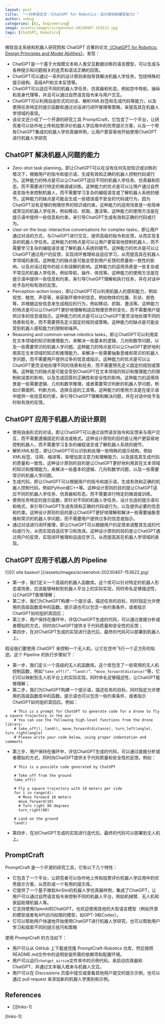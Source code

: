 ```yaml
---
layout: post
title:  "一分钟读论文：《ChatGPT for Robotics：设计原则和模型能力》"
author: unbug
categories: [AI, Engineering]
image: assets/images/screenshot-20230407-153513.jpg
tags: [ChatGPT, Robotics]
---
```

微软自主系统和机器人研究院和 ChatGPT 合著的论文[《ChatGPT for Robotics: Design Principles and Model Abilities》][paper1-url]，发现：

-   ChatGPT是一个基于大规模文本和人类交互数据训练的语言模型，可以生成与各种提示和问题相关的连贯和语法正确的回答。
-   ChatGPT可以通过一系列的设计原则来指导其解决机器人学任务，包括特殊的提示结构、高级API和文本反馈等。
-   ChatGPT可以适应不同的机器人学任务、仿真器和形态，例如空中导航、操纵和具身代理等，并且可以通过自然语言指令来与用户交互。
-   ChatGPT可以利用自由形式的对话、解析XML标签和生成代码等能力，以及使用任务特定的提示函数和通过对话进行闭环推理等策略，来提高其在机器人学领域的表现。
-   该论文还介绍了一个开源的研究工具 PromptCraft，它包含了一个平台，让研究者可以协作地上传和投票评价机器人学应用中的优秀提示方案，以及一个带有ChatGPT集成的机器人学仿真器样例，让用户更容易地开始使用ChatGPT进行机器人学研究

##  ChatGPT 解决机器人问题的能力

-   Zero-shot task planning，即让ChatGPT可以在没有任何先验知识或训练的情况下，根据用户的指令和提示语，生成有效和正确的机器人控制代码或行为。这种能力的特点是可以让ChatGPT适应不同的机器人学任务、仿真器和形态，而不需要进行特定的微调或训练。这种能力的优点是可以让用户通过自然语言指令来控制机器人，而不需要学习复杂的编程语言或了解机器人系统的细节。这种能力的缺点是可能会生成一些错误或不安全的代码或行为，因为ChatGPT没有足够的物理世界的知识或约束。这种能力的适用场景是一些简单或常见的机器人学任务，例如移动、抓取、激活等。这种能力的使用方法是在提示语中提供一些信息和约束，来引导ChatGPT生成有效和正确的代码或行为。
-   User on the loop: interactive conversations for complex tasks，即让用户通过对话的方式，与ChatGPT进行交互，提供高级的指令和反馈，从而实现复杂的机器人学任务。这种能力的特点是可以让用户更容易地控制机器人，而不需要学习复杂的编程语言或了解机器人系统的细节。这种能力的优点是可以让ChatGPT通过用户的反馈，实现闭环推理和自适应学习，从而提高其在机器人学领域的表现。这种能力的缺点是可能会受到用户反馈的质量和一致性的影响，以及对话过程中的歧义和误解的影响。这种能力的适用场景是一些复杂或不常见的机器人学任务，例如导航、操作、体现等。这种能力的使用方法是在提示语中提供一些信息和约束，来引导ChatGPT理解和执行任务，并在对话中给予及时和有效的反馈。
-   Perception-action loops，即让ChatGPT可以利用机器人的感知能力，例如视觉、触觉、声音等，来获取环境中的信息，例如物体的位置、形状、颜色等，并根据这些信息来生成相应的行为，例如移动、抓取、激活等。这种能力的特点是可以让ChatGPT更好地理解和适应物理世界的变化，而不需要用户提供过多的信息或指示。这种能力的优点是可以让ChatGPT更灵活地处理不同的场景和任务，而不需要预先定义固定的规则或策略。这种能力的缺点是可能会受到机器人感知能力的限制和噪声。
-   Reasoning and common-sense robotics tasks，即让ChatGPT可以利用其在文本领域的知识和推理能力，来解决一些基本的逻辑、几何和数学问题，以及一些需要常识的机器人学问题。这种能力的特点是可以让ChatGPT更好地利用其在文本领域的知识和推理能力，来解决一些需要抽象思维和常识的机器人学问题，而不需要用户提供过多的信息或指示。这种能力的优点是可以让ChatGPT更灵活地处理不同的场景和任务，而不需要预先定义固定的规则或策略。这种能力的缺点是可能会受到ChatGPT在文本领域的知识和推理能力的限制和误差的影响，以及生成回答的正确性和安全性的影响。这种能力的适用场景是一些需要逻辑、几何和数学推理，或者需要常识判断的机器人学问题，例如计算面积、判断方向、选择合适的工具等。这种能力的使用方法是在提示语中提供一些信息和约束，来引导ChatGPT理解和解决问题，并在对话中给予及时和有效的反馈。

## ChatGPT 应用于机器人的设计原则
-   使用自由形式的对话，即让ChatGPT可以通过自然语言指令和反馈来与用户交互，而不需要遵循固定的语法或格式。这种设计原则的目的是让用户更容易地控制机器人，而不需要学习复杂的编程语言或了解机器人系统的细节。
-   解析XML标签，即让ChatGPT可以识别和处理一些特殊的提示结构，例如XML标签、注释、缩进等，来增加其注意力和理解能力，以及提高其生成代码的质量和一致性。这种设计原则的目的是让ChatGPT更好地利用其在文本领域的知识和推理能力，来解决一些基本的逻辑、几何和数学问题，以及一些需要常识的机器人学问题。
-   生成代码，即让ChatGPT可以根据用户的指令和提示语，生成有效和正确的机器人控制代码，例如Python或C++等。这种设计原则的目的是让ChatGPT适应不同的机器人学任务、仿真器和形态，而不需要进行特定的微调或训练。
-   使用任务特定的提示函数，即针对不同的机器人学任务，设计合适的提示语句和格式，来引导ChatGPT生成有效和正确的代码或行为，以及提供必要的信息和约束。这种设计原则的目的是让ChatGPT更好地理解和解决一些需要抽象思维和常识的机器人学问题，而不需要用户提供过多的信息或指示。
-   通过对话进行闭环推理，即让ChatGPT可以根据用户的反馈来调整其生成的代码或行为，从而实现自适应学习和改进。这种设计原则的目的是让ChatGPT通过用户的反馈，实现闭环推理和自适应学习，从而提高其在机器人学领域的表现。

## ChatGPT 应用于机器人的 Pipeline

![]({{ site.baseurl }}/assets/images/screenshot-20230407-153622.jpg)

-   第一步，我们定义一个高级的机器人函数库。这个库可以针对特定的机器人形态或场景，应该能够映射到机器人平台上的实际实现，同时命名足够描述性，让ChatGPT能够理解；
-   第二步，我们为ChatGPT构建一个提示语，描述任务的目标，同时指定允许使用的高级函数库中的函数。提示语也可以包含一些约束条件，或者指示ChatGPT如何组织其回应；
-   第三步，用户保持在循环中，评估ChatGPT生成的代码，可以通过直接分析或者模拟的方式，同时向ChatGPT提供关于代码质量和安全性的反馈；
-   第四步，在对ChatGPT生成的实现进行迭代后，最终的代码可以部署到机器人上。

假设我们要使用 ChatGPT 来控制一个无人机，让它在空中飞行一个正方形的轨迹。这个 Pipeline 的执行步骤如下：
-   第一步，我们定义一个高级的无人机函数库。这个库包含了一些常用的无人机控制函数，例如`“take_off()”、“land()”、“move_forward(distance)”`等，它们可以映射到无人机平台上的实际实现，同时命名足够描述性，让ChatGPT能够理解；
-   第二步，我们为ChatGPT构建一个提示语，描述任务的目标，同时指定允许使用的高级函数库中的函数。提示语也可以包含一些约束条件，或者指示ChatGPT如何组织其回应。例如：
```
    # This is a prompt for ChatGPT to generate code for a drone to fly a square trajectory in the air
    # You can use the following high-level functions from the drone library:
    # take_off(), land(), move_forward(distance), turn_left(angle), turn_right(angle)
    # Please write your code below, using proper indentation and comments
```
    

-   第三步，用户保持在循环中，评估ChatGPT生成的代码，可以通过直接分析或者模拟的方式，同时向ChatGPT提供关于代码质量和安全性的反馈。例如：
```
    # This is a possible code generated by ChatGPT
    
    # Take off from the ground
    take_off()
    
    # Fly a square trajectory with 10 meters per side
    for i in range(4):
      # Move forward 10 meters
      move_forward(10)
      # Turn right 90 degrees
      turn_right(90)
    
    # Land on the ground
    land()
 ```   

-   第四步，在对ChatGPT生成的实现进行迭代后，最终的代码可以部署到无人机上。


## PromptCraft

PromptCraft 是一个开源的研究工具，它有以下几个特性：

-   它包含了一个平台，让研究者可以协作地上传和投票评价机器人学应用中的优秀提示方案，从而形成一个有用的提示库。
-   它提供了一个基于微软AirSim的机器人学仿真器样例，集成了ChatGPT，让用户可以通过自然语言指令来控制不同的机器人平台，例如机械臂、无人机和家庭助理机器人等。
-   它支持使用OpenAI的ChatGPT，也欢迎使用其他的大型语言模型（例如开源的模型或者有API访问权限的模型，如GPT-3和Codex）。
-   它可以帮助用户快速地开始使用ChatGPT进行机器人学研究，也可以帮助用户学习和探索不同的提示技巧和策略

使用 PromptCraft 的方法如下：

-   用户可以从 GitHub 上下载或克隆 PromptCraft-Robotics 仓库，然后按照 README.md文件中的说明安装所需的依赖项和配置环境。
-   用户可以运行`chatgpt_airsim`文件夹中的示例代码，来启动仿真器和 ChatGPT，并通过文本输入框来与机器人交互。
-   用户可以在 Discussions 页面中提交或查看其他用户提交的提示示例，也可以通过 pull request 来添加新的机器人学类别和示例。


## References
- [][links-1]


[paper1-url]: https://www.microsoft.com/en-us/research/uploads/prod/2023/02/ChatGPT___Robotics.pdf
[links-1]: 